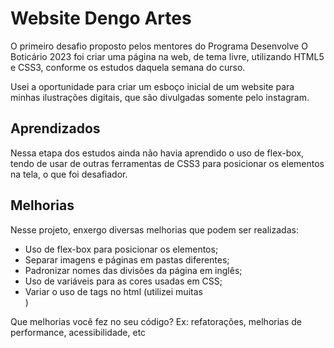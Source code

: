 # Website Dengo Artes

O primeiro desafio proposto pelos mentores do Programa Desenvolve O Boticário 2023 foi criar uma página na web, de tema livre, utilizando HTML5 e CSS3, conforme os estudos daquela semana do curso.

Usei a oportunidade para criar um esboço inicial de um website para minhas ilustrações digitais, que são divulgadas somente pelo instagram.


## Aprendizados

Nessa etapa dos estudos ainda não havia aprendido o uso de flex-box, tendo de usar de outras ferramentas de CSS3 para posicionar os elementos na tela, o que foi desafiador.


## Melhorias

Nesse projeto, enxergo diversas melhorias que podem ser realizadas:

- Uso de flex-box para posicionar os elementos;
- Separar imagens e páginas em pastas diferentes;
- Padronizar nomes das divisões da página em inglês;
- Uso de variáveis para as cores usadas em CSS;
- Variar o uso de tags no html (utilizei muitas <div>)

Que melhorias você fez no seu código? Ex: refatorações, melhorias de performance, acessibilidade, etc


